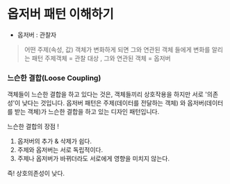 
# 옵저버 패턴 이해하기



* 옵저버 : 관찰자 
 > 어떤 주제(속성, 값) 객체가 변화하게 되면 그와 연관된 객체 들에게 변화를 알리는 패턴
 > 주제객체 = 관찰 대상 , 그와 연관된 객체 = 옵저버 



### 느슨한 결합(Loose Coupling)
객체들이 느슨한 결합을 하고 있다는 것은, 객체들끼리 상호작용을 하지만 서로 '의존성'이 낮다는 것입니다.
옵저버 패턴은 주제(데이터를 전달하는 객체) 와 옵저버(데이터를 받는 객체)가 느슨한 결합을 하고 있는 디자인 패턴입니다.

느슨한 결합의 장점 !
1. 옵저버의 추가 & 삭제가 쉽다.
2. 주제와 옵저버는 서로 독립적이다.
3. 주제나 옵저버가 바뀌더라도 서로에게 영향을 미치지 않는다.

즉! 상호의존성이 낮다.



